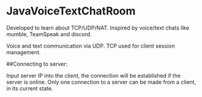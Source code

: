 # JavaVoiceTextChatRoom

Developed to learn about TCP/UDP/NAT. Inspired by voice/text chats like mumble, TeamSpeak and discord.

Voice and text communication via UDP.
TCP used for client session management.

##Connecting to server:

Input server IP into the client, the connection will be established if the server is online.
Only one connection to a server can be made from a client, in its current state.

